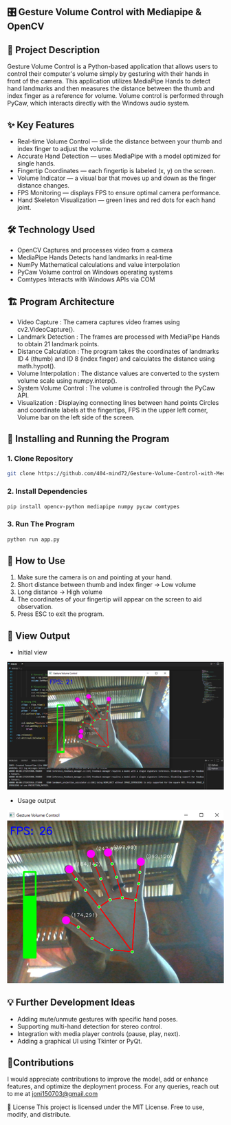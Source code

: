 ## 🎛 Gesture Volume Control with Mediapipe & OpenCV
## 📌 Project Description
Gesture Volume Control is a Python-based application that allows users to control their computer's volume simply by gesturing with their hands in front of the camera.
This application utilizes MediaPipe Hands to detect hand landmarks and then measures the distance between the thumb and index finger as a reference for volume.
Volume control is performed through PyCaw, which interacts directly with the Windows audio system.

## ✨ Key Features
- Real-time Volume Control — slide the distance between your thumb and index finger to adjust the volume.
- Accurate Hand Detection — uses MediaPipe with a model optimized for single hands.
- Fingertip Coordinates — each fingertip is labeled (x, y) on the screen.
- Volume Indicator — a visual bar that moves up and down as the finger distance changes.
- FPS Monitoring — displays FPS to ensure optimal camera performance.
- Hand Skeleton Visualization — green lines and red dots for each hand joint.

## 🛠 Technology Used
- OpenCV Captures and processes video from a camera
- MediaPipe Hands Detects hand landmarks in real-time
- NumPy Mathematical calculations and value interpolation
- PyCaw Volume control on Windows operating systems
- Comtypes Interacts with Windows APIs via COM

## 🏗 Program Architecture
- Video Capture : The camera captures video frames using cv2.VideoCapture().
- Landmark Detection : The frames are processed with MediaPipe Hands to obtain 21 landmark points.
- Distance Calculation : The program takes the coordinates of landmarks ID 4 (thumb) and ID 8 (index finger) and calculates the distance using math.hypot().
- Volume Interpolation : The distance values are converted to the system volume scale using numpy.interp().
- System Volume Control : The volume is controlled through the PyCaw API.
- Visualization : Displaying connecting lines between hand points Circles and coordinate labels at the fingertips, FPS in the upper left corner, Volume bar on the left side of the screen.

## 🚀 Installing and Running the Program
### 1. Clone Repository
```bash
git clone https://github.com/404-mind72/Gesture-Volume-Control-with-Mediapipe-OpenCV.git
```
### 2. Install Dependencies
```bash
pip install opencv-python mediapipe numpy pycaw comtypes
```
### 3. Run The Program
```bash
python run app.py
```
## 📖 How to Use
1. Make sure the camera is on and pointing at your hand.
2. Short distance between thumb and index finger → Low volume
3. Long distance → High volume
4. The coordinates of your fingertip will appear on the screen to aid observation.
5. Press ESC to exit the program.

## 🎥 View Output
- Initial view
  
![Bar Plot](output.png)

- Usage output
  
![Bar Plot](assets.png)

## 💡 Further Development Ideas
- Adding mute/unmute gestures with specific hand poses.
- Supporting multi-hand detection for stereo control.
- Integration with media player controls (pause, play, next).
- Adding a graphical UI using Tkinter or PyQt.

## 🚩Contributions
I would appreciate contributions to improve the model, add or enhance features, and optimize the deployment process. For any queries, reach out to me at joni150703@gmail.com

📄 License
This project is licensed under the MIT License.
Free to use, modify, and distribute.


